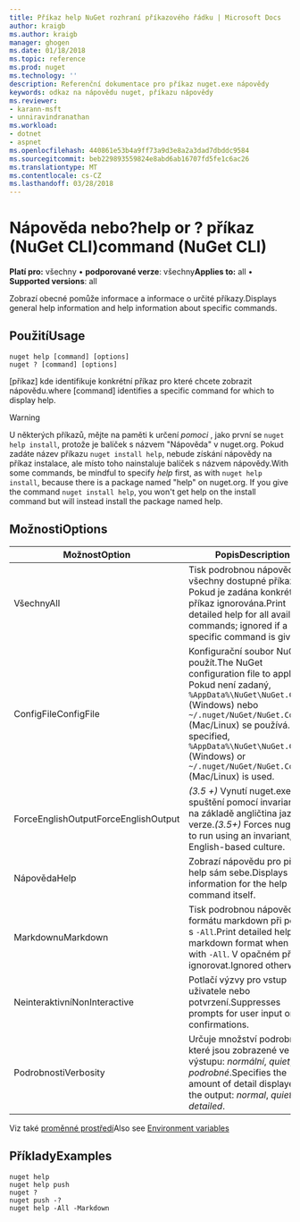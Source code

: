 ```yaml
---
title: Příkaz help NuGet rozhraní příkazového řádku | Microsoft Docs
author: kraigb
ms.author: kraigb
manager: ghogen
ms.date: 01/18/2018
ms.topic: reference
ms.prod: nuget
ms.technology: ''
description: Referenční dokumentace pro příkaz nuget.exe nápovědy
keywords: odkaz na nápovědu nuget, příkazu nápovědy
ms.reviewer:
- karann-msft
- unniravindranathan
ms.workload:
- dotnet
- aspnet
ms.openlocfilehash: 440861e53b4a9ff73a9d3e8a2a3dad7dbddc9584
ms.sourcegitcommit: beb229893559824e8abd6ab16707fd5fe1c6ac26
ms.translationtype: MT
ms.contentlocale: cs-CZ
ms.lasthandoff: 03/28/2018
---
```

# <a name="help-or--command-nuget-cli"></a><span data-ttu-id="ff84d-104">Nápověda nebo?</span><span class="sxs-lookup"><span data-stu-id="ff84d-104">help or ?</span></span> <span data-ttu-id="ff84d-105">příkaz (NuGet CLI)</span><span class="sxs-lookup"><span data-stu-id="ff84d-105">command (NuGet CLI)</span></span>

<span data-ttu-id="ff84d-106">**Platí pro:** všechny &bullet; **podporované verze**: všechny</span><span class="sxs-lookup"><span data-stu-id="ff84d-106">**Applies to:** all &bullet; **Supported versions**: all</span></span>

<span data-ttu-id="ff84d-107">Zobrazí obecné pomůže informace a informace o určité příkazy.</span><span class="sxs-lookup"><span data-stu-id="ff84d-107">Displays general help information and help information about specific commands.</span></span>

## <a name="usage"></a><span data-ttu-id="ff84d-108">Použití</span><span class="sxs-lookup"><span data-stu-id="ff84d-108">Usage</span></span>

```cli
nuget help [command] [options]
nuget ? [command] [options]
```

<span data-ttu-id="ff84d-109">[příkaz] kde identifikuje konkrétní příkaz pro které chcete zobrazit nápovědu.</span><span class="sxs-lookup"><span data-stu-id="ff84d-109">where [command] identifies a specific command for which to display help.</span></span>

> [!Warning]
> <span data-ttu-id="ff84d-110">U některých příkazů, mějte na paměti k určení *pomoci* , jako první se `nuget help install`, protože je balíček s názvem "Nápověda" v nuget.org. Pokud zadáte název příkazu `nuget install help`, nebude získání nápovědy na příkaz instalace, ale místo toho nainstaluje balíček s názvem nápovědy.</span><span class="sxs-lookup"><span data-stu-id="ff84d-110">With some commands, be mindful to specify *help* first, as with `nuget help install`, because there is a package named "help" on nuget.org. If you give the command `nuget install help`, you won't get help on the install command but will instead install the package named help.</span></span>

## <a name="options"></a><span data-ttu-id="ff84d-111">Možnosti</span><span class="sxs-lookup"><span data-stu-id="ff84d-111">Options</span></span>

| <span data-ttu-id="ff84d-112">Možnost</span><span class="sxs-lookup"><span data-stu-id="ff84d-112">Option</span></span> | <span data-ttu-id="ff84d-113">Popis</span><span class="sxs-lookup"><span data-stu-id="ff84d-113">Description</span></span> |
| --- | --- |
| <span data-ttu-id="ff84d-114">Všechny</span><span class="sxs-lookup"><span data-stu-id="ff84d-114">All</span></span> | <span data-ttu-id="ff84d-115">Tisk podrobnou nápovědu pro všechny dostupné příkazy; Pokud je zadána konkrétní příkaz ignorována.</span><span class="sxs-lookup"><span data-stu-id="ff84d-115">Print detailed help for all available commands; ignored if a specific command is given.</span></span> |
| <span data-ttu-id="ff84d-116">ConfigFile</span><span class="sxs-lookup"><span data-stu-id="ff84d-116">ConfigFile</span></span> | <span data-ttu-id="ff84d-117">Konfigurační soubor NuGet použít.</span><span class="sxs-lookup"><span data-stu-id="ff84d-117">The NuGet configuration file to apply.</span></span> <span data-ttu-id="ff84d-118">Pokud není zadaný, `%AppData%\NuGet\NuGet.Config` (Windows) nebo `~/.nuget/NuGet/NuGet.Config` (Mac/Linux) se používá.</span><span class="sxs-lookup"><span data-stu-id="ff84d-118">If not specified, `%AppData%\NuGet\NuGet.Config` (Windows) or `~/.nuget/NuGet/NuGet.Config` (Mac/Linux) is used.</span></span>|
| <span data-ttu-id="ff84d-119">ForceEnglishOutput</span><span class="sxs-lookup"><span data-stu-id="ff84d-119">ForceEnglishOutput</span></span> | <span data-ttu-id="ff84d-120">*(3.5 +)*  Vynutí nuget.exe ke spuštění pomocí invariantní, na základě angličtina jazykové verze.</span><span class="sxs-lookup"><span data-stu-id="ff84d-120">*(3.5+)* Forces nuget.exe to run using an invariant, English-based culture.</span></span> |
| <span data-ttu-id="ff84d-121">Nápověda</span><span class="sxs-lookup"><span data-stu-id="ff84d-121">Help</span></span> | <span data-ttu-id="ff84d-122">Zobrazí nápovědu pro příkaz help sám sebe.</span><span class="sxs-lookup"><span data-stu-id="ff84d-122">Displays help information for the help command itself.</span></span> |
| <span data-ttu-id="ff84d-123">Markdownu</span><span class="sxs-lookup"><span data-stu-id="ff84d-123">Markdown</span></span> | <span data-ttu-id="ff84d-124">Tisk podrobnou nápovědu ve formátu markdown při použití s `-All`.</span><span class="sxs-lookup"><span data-stu-id="ff84d-124">Print detailed help in markdown format when used with `-All`.</span></span> <span data-ttu-id="ff84d-125">V opačném případě ignorovat.</span><span class="sxs-lookup"><span data-stu-id="ff84d-125">Ignored otherwise.</span></span> |
| <span data-ttu-id="ff84d-126">Neinteraktivní</span><span class="sxs-lookup"><span data-stu-id="ff84d-126">NonInteractive</span></span> | <span data-ttu-id="ff84d-127">Potlačí výzvy pro vstup uživatele nebo potvrzení.</span><span class="sxs-lookup"><span data-stu-id="ff84d-127">Suppresses prompts for user input or confirmations.</span></span> |
| <span data-ttu-id="ff84d-128">Podrobnosti</span><span class="sxs-lookup"><span data-stu-id="ff84d-128">Verbosity</span></span> | <span data-ttu-id="ff84d-129">Určuje množství podrobností, které jsou zobrazené ve výstupu: *normální*, *quiet*, *podrobné*.</span><span class="sxs-lookup"><span data-stu-id="ff84d-129">Specifies the amount of detail displayed in the output: *normal*, *quiet*, *detailed*.</span></span> |

<span data-ttu-id="ff84d-130">Viz také [proměnné prostředí](cli-ref-environment-variables.md)</span><span class="sxs-lookup"><span data-stu-id="ff84d-130">Also see [Environment variables](cli-ref-environment-variables.md)</span></span>

## <a name="examples"></a><span data-ttu-id="ff84d-131">Příklady</span><span class="sxs-lookup"><span data-stu-id="ff84d-131">Examples</span></span>

```cli
nuget help
nuget help push
nuget ?
nuget push -?
nuget help -All -Markdown
```
